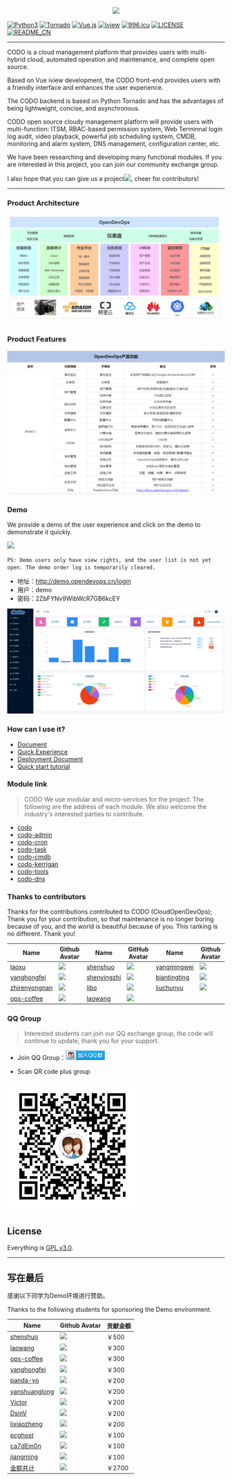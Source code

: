 <p align="center">
    <a href="http://www.opendevops.cn/">
        <img width="200" src="https://www.opendevops.cn/images/head_logo.png">
    </a>
</p>



[![Python3](https://img.shields.io/badge/Python-3.6-green.svg?style=plastic)](https://www.python.org/)
[![Tornado](https://img.shields.io/badge/Tornado-5.0-brightgreen.svg?style=plastic)](https://www.tornadoweb.org)
[![Vue.js](https://img.shields.io/badge/Vuejs-2.5-brightgreen.svg?style=plastic)](https://cn.vuejs.org)
[![iview](https://img.shields.io/badge/iview-3.2.0-blue.svg?style=plastic)](https://www.iviewui.com/)
[![996.icu](https://img.shields.io/badge/link-996.icu-red.svg)](https://996.icu)
[![LICENSE](https://img.shields.io/badge/license-Anti%20996-blue.svg)](https://github.com/996icu/996.ICU/blob/master/LICENSE)
[![README_CN](https://img.shields.io/badge/README-Chinese.md-red.svg?style=plastic)](./README.md)



----

CODO is a cloud management platform that provides users with multi-hybrid cloud, automated operation and maintenance, and complete open source.

Based on Vue iview development, the CODO front-end provides users with a friendly interface and enhances the user experience.

The CODO backend is based on Python Tornado and has the advantages of being lightweight, concise, and asynchronous.

CODO open source cloudy management platform will provide users with multi-function: ITSM, RBAC-based permission system, Web Terminnal login log audit, video playback, powerful job scheduling system, CMDB, monitoring and alarm system, DNS management, configuration center, etc.

We have been researching and developing many functional modules. If you are interested in this project, you can join our community exchange group.

I also hope that you can give us a project![](https://img.shields.io/github/stars/opendevops-cn/opendevops.svg), cheer for contributors! 

----

### Product Architecture

![](docs/source/_static/images/project_arch.png)

### Product Features

![](docs/source/_static/images/pro_fun_3.png)

### Demo

We provide a demo of the user experience and click on the demo to demonstrate it quickly.

<a href="https://demo.opendevops.cn/login" target="api_explorer">
  <img src="https://img.alicdn.com/tfs/TB12GX6zW6qK1RjSZFmXXX0PFXa-744-122.png" width="180" />
</a>

`PS: Demo users only have view rights, and the user list is not yet open. The demo order log is temporarily cleared.`

- 地址：http://demo.opendevops.cn/login
- 用户：demo
- 密码：2ZbFYNv9WibWcR7GB6kcEY



![](docs/source/_static/images/codo_index.png)


### How can I use it?

- [Document](http://docs.opendevops.cn/)
- [Quick Experience](https://demo.opendevops.cn/login)
- [Deployment Document](https://docs.opendevops.cn/zh/guide/install/distribute/)
- [Quick start tutorial](https://www.bilibili.com/video/BV1rp4y1v7fa/)


### Module link

> CODO We use modular and micro-services for the project. The following are the address of each module. We also welcome the industry's interested parties to contribute.

- [codo](https://github.com/opendevops-cn/codo)
- [codo-admin](https://github.com/opendevops-cn/codo-admin)
- [codo-cron](https://github.com/opendevops-cn/codo-cron)
- [codo-task](https://github.com/opendevops-cn/codo-task)
- [codo-cmdb](https://github.com/opendevops-cn/codo-cmdb)
- [codo-kerrigan](https://github.com/opendevops-cn/kerrigan)
- [codo-tools](https://github.com/opendevops-cn/codo-tools)
- [codo-dns](https://github.com/opendevops-cn/codo-dns)



### Thanks to contributors

Thanks for the contributions contributed to CODO (CloudOpenDevOps);
Thank you for your contribution, so that maintenance is no longer boring because of you, and the world is beautiful because of you. This ranking is no different. Thank you!


| Name                                          | Github Avatar                                                | Name                                          | GitHub Avatar                                                | Name                                              | Github Avatar                                                |
| --------------------------------------------- | ------------------------------------------------------------ | --------------------------------------------- | ------------------------------------------------------------ | ------------------------------------------------- | ------------------------------------------------------------ |
| [laoxu](https://github.com/rootman-xjj)       | ![](https://avatars1.githubusercontent.com/u/46043588?s=70&v=4) | [shenshuo](https://github.com/ss1917)         | ![](https://avatars3.githubusercontent.com/u/20316110?s=70&v=4) | [yangmingwei](https://github.com/yangmv)          | ![](https://avatars3.githubusercontent.com/u/18107515?s=70&v=4) |
| [yanghongfei](https://github.com/yanghongfei) | ![](https://avatars3.githubusercontent.com/u/22789928?s=70&v=4) | [shenyingzhi](https://github.com/shenyingzhi) | ![](https://avatars0.githubusercontent.com/u/20352098?s=70&v=4) | [biantingting](https://github.com/biantingting94) | ![](https://avatars2.githubusercontent.com/u/32928032?s=70&v=4) |
| [zhirenyongnan](https://github.com/Aaronzryn) | ![](https://avatars3.githubusercontent.com/u/35439838?s=70&v=4) | [libo](https://github.com/alexbolee)          | ![](https://avatars0.githubusercontent.com/u/46021689?s=70&v=4) | [liuchunyu](https://github.com/liuchunyu007)      | ![](https://avatars2.githubusercontent.com/u/49022863?s=70&v=4) |
| [ops-coffee](https://github.com/ops-coffee)   | ![](https://avatars3.githubusercontent.com/u/42868360?s=70&v=4) | [laowang](https://github.com/rzxwang)         | ![](https://avatars2.githubusercontent.com/u/12858785?s=70&v=4) |                                                   |                                                              |




### QQ Group

> Interested students can join our QQ exchange group, the code will continue to update, thank you for your support.


- Join QQ Group：<a target="_blank" href="//shang.qq.com/wpa/qunwpa?idkey=69f5e118727c7ea925cc8d2f0eef0d729898cb8a24eae47e2b3ca3dd048de9d9"><img border="0" src="images/join_qq_group.png" alt="CoDo  CloudOpenDevOps" title="OpenDevOps用户交流群"></a>

- Scan QR code plus group

![](images/1558948707580.png)

## License

Everything is [GPL v3.0](https://www.gnu.org/licenses/gpl-3.0.html).


---

## 写在最后

感谢以下同学为Demo环境进行赞助。

Thanks to the following students for sponsoring the Demo environment.



| Name                                              | Github Avatar                                                | 贡献金额 |
| ------------------------------------------------- | ------------------------------------------------------------ | -------- |
| [shenshuo](https://github.com/ss1917)             | ![](https://avatars3.githubusercontent.com/u/20316110?s=70&v=4) | ￥500    |
| [laowang](https://github.com/rzxwang)             | ![](https://avatars2.githubusercontent.com/u/12858785?s=70&v=4) | ￥300    |
| [ops-coffee](https://github.com/ops-coffee)       | ![](https://avatars3.githubusercontent.com/u/42868360?s=70&v=4) | ￥300    |
| [yanghongfei](https://github.com/yanghongfei)     | ![](https://avatars3.githubusercontent.com/u/22789928?s=70&v=4) | ￥300    |
| [panda-yo](https://github.com/panda-yo)           | ![](https://avatars3.githubusercontent.com/u/19947676?s=70&v=4) | ￥200    |
| [yanshuanglong](https://github.com/yanshuanglong) | ![](https://avatars3.githubusercontent.com/u/53425315?s=70&v=4) | ￥200    |
| [Victor](https://github.com/victor)               | ![](https://avatars3.githubusercontent.com/u/7311?s=70&v=4)  | ￥200    |
| [DsinV](https://github.com/ywl913)                | ![](https://avatars3.githubusercontent.com/u/8074956?s=70&v=4) | ￥200    |
| [lixiaozheng](https://github.com/si7eka)          | ![](https://avatars3.githubusercontent.com/u/22789928?s=70&v=4) | ￥200    |
| [pcghost](https://github.com/q48775533q/)         | ![](https://avatars3.githubusercontent.com/u/17016455?s=70&v=4) | ￥100    |
| [ca7dEm0n](https://github.com/ca7dEm0n)           | ![](https://avatars3.githubusercontent.com/u/14136093?s=70&v=4) | ￥100    |
| [jiangming](https://github.com/jiangming1)        | ![](https://avatars3.githubusercontent.com/u/22789928?s=70&v=4) | ￥100    |
| [金额共计](https://github.com/opendevops-cn)      | ![](https://avatars3.githubusercontent.com/u/44669566?s=70&v=4) | ￥2700   |
